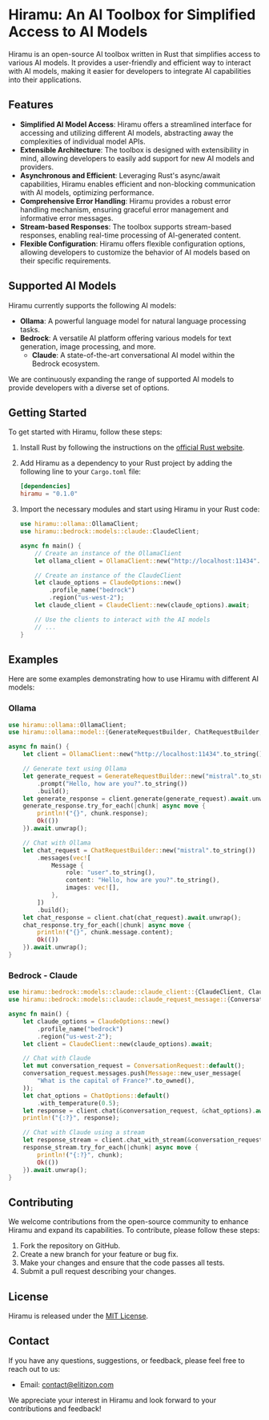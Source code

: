 # Hiramu: An AI Toolbox for Simplified Access to AI Models


Hiramu is an open-source AI toolbox written in Rust that simplifies access to various AI models. It provides a user-friendly and efficient way to interact with AI models, making it easier for developers to integrate AI capabilities into their applications.

## Features

- **Simplified AI Model Access**: Hiramu offers a streamlined interface for accessing and utilizing different AI models, abstracting away the complexities of individual model APIs.
- **Extensible Architecture**: The toolbox is designed with extensibility in mind, allowing developers to easily add support for new AI models and providers.
- **Asynchronous and Efficient**: Leveraging Rust's async/await capabilities, Hiramu enables efficient and non-blocking communication with AI models, optimizing performance.
- **Comprehensive Error Handling**: Hiramu provides a robust error handling mechanism, ensuring graceful error management and informative error messages.
- **Stream-based Responses**: The toolbox supports stream-based responses, enabling real-time processing of AI-generated content.
- **Flexible Configuration**: Hiramu offers flexible configuration options, allowing developers to customize the behavior of AI models based on their specific requirements.

## Supported AI Models

Hiramu currently supports the following AI models:

- **Ollama**: A powerful language model for natural language processing tasks.
- **Bedrock**: A versatile AI platform offering various models for text generation, image processing, and more.
  - **Claude**: A state-of-the-art conversational AI model within the Bedrock ecosystem.

We are continuously expanding the range of supported AI models to provide developers with a diverse set of options.

## Getting Started

To get started with Hiramu, follow these steps:

1. Install Rust by following the instructions on the [official Rust website](https://www.rust-lang.org/tools/install).

2. Add Hiramu as a dependency to your Rust project by adding the following line to your `Cargo.toml` file:

   ```toml
   [dependencies]
   hiramu = "0.1.0"
   ```

3. Import the necessary modules and start using Hiramu in your Rust code:

   ```rust
   use hiramu::ollama::OllamaClient;
   use hiramu::bedrock::models::claude::ClaudeClient;

   async fn main() {
       // Create an instance of the OllamaClient
       let ollama_client = OllamaClient::new("http://localhost:11434".to_string());

       // Create an instance of the ClaudeClient
       let claude_options = ClaudeOptions::new()
           .profile_name("bedrock")
           .region("us-west-2");
       let claude_client = ClaudeClient::new(claude_options).await;

       // Use the clients to interact with the AI models
       // ...
   }
   ```

## Examples

Here are some examples demonstrating how to use Hiramu with different AI models:

### Ollama

```rust
use hiramu::ollama::OllamaClient;
use hiramu::ollama::model::{GenerateRequestBuilder, ChatRequestBuilder, Message};

async fn main() {
    let client = OllamaClient::new("http://localhost:11434".to_string());

    // Generate text using Ollama
    let generate_request = GenerateRequestBuilder::new("mistral".to_string())
        .prompt("Hello, how are you?".to_string())
        .build();
    let generate_response = client.generate(generate_request).await.unwrap();
    generate_response.try_for_each(|chunk| async move {
        println!("{}", chunk.response);
        Ok(())
    }).await.unwrap();

    // Chat with Ollama
    let chat_request = ChatRequestBuilder::new("mistral".to_string())
        .messages(vec![
            Message {
                role: "user".to_string(),
                content: "Hello, how are you?".to_string(),
                images: vec![],
            },
        ])
        .build();
    let chat_response = client.chat(chat_request).await.unwrap();
    chat_response.try_for_each(|chunk| async move {
        println!("{}", chunk.message.content);
        Ok(())
    }).await.unwrap();
}
```

### Bedrock - Claude

```rust
use hiramu::bedrock::models::claude::claude_client::{ClaudeClient, ClaudeOptions};
use hiramu::bedrock::models::claude::claude_request_message::{ConversationRequest, Message, ChatOptions};

async fn main() {
    let claude_options = ClaudeOptions::new()
        .profile_name("bedrock")
        .region("us-west-2");
    let client = ClaudeClient::new(claude_options).await;

    // Chat with Claude
    let mut conversation_request = ConversationRequest::default();
    conversation_request.messages.push(Message::new_user_message(
        "What is the capital of France?".to_owned(),
    ));
    let chat_options = ChatOptions::default()
        .with_temperature(0.5);
    let response = client.chat(&conversation_request, &chat_options).await.unwrap();
    println!("{:?}", response);

    // Chat with Claude using a stream
    let response_stream = client.chat_with_stream(&conversation_request, &chat_options).await.unwrap();
    response_stream.try_for_each(|chunk| async move {
        println!("{:?}", chunk);
        Ok(())
    }).await.unwrap();
}
```



## Contributing

We welcome contributions from the open-source community to enhance Hiramu and expand its capabilities. To contribute, please follow these steps:

1. Fork the repository on GitHub.
2. Create a new branch for your feature or bug fix.
3. Make your changes and ensure that the code passes all tests.
4. Submit a pull request describing your changes.



## License

Hiramu is released under the [MIT License](LICENSE.md).

## Contact

If you have any questions, suggestions, or feedback, please feel free to reach out to us:

- Email: contact@elitizon.com


We appreciate your interest in Hiramu and look forward to your contributions and feedback!
